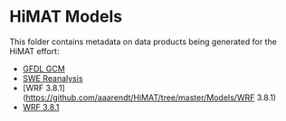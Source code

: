 # HiMAT Models

This folder contains metadata on data products being generated for the HiMAT effort:

* [GFDL GCM](https://github.com/aaarendt/HiMAT/tree/master/Models/GFDL)
* [SWE Reanalysis](https://github.com/aaarendt/HiMAT/tree/master/Models/SWE_reanalysis)
* [WRF 3.8.1](https://github.com/aaarendt/HiMAT/tree/master/Models/WRF 3.8.1)
* [WRF 3.8.1](https://github.com/aaarendt/HiMAT/tree/master/Models/ASCAT)